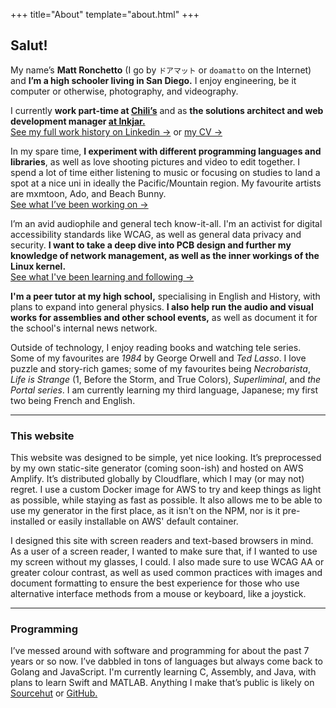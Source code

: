 +++
title="About"
template="about.html"
+++

## Salut!

My name’s **Matt Ronchetto** (I go by `ドアマット` or `doamatto` on the Internet) and **I’m a high schooler living in San Diego.** I enjoy engineering, be it computer or otherwise, photography, and videography.

I currently **work part-time at [Chili’s](https://chilis.com)** and as **the solutions architect and web development manager [at Inkjar.](https://inkjar.org)**<br/>
[See my full work history on Linkedin &rarr;](https://linkedin.com/in/matthewronchetto) or [my CV &rarr;](/cv)

In my spare time, **I experiment with different programming languages and libraries**, as well as love shooting pictures and video to edit together. I spend a lot of time either listening to music or focusing on studies to land a spot at a nice uni in ideally the Pacific/Mountain region. My favourite artists are mxmtoon, Ado, and Beach Bunny.<br/>
[See what I’ve been working on &rarr;](/work)

I’m an avid audiophile and general tech know-it-all. I'm an activist for digital accessibility standards like WCAG, as well as general data privacy and security. **I want to take a deep dive into PCB design and further my knowledge of network management, as well as the inner workings of the Linux kernel.**<br/>
[See what I've been learning and following &rarr;](/blog)

**I'm a peer tutor at my high school,** specialising in English and History, with plans to expand into general physics. **I also help run the audio and visual works for assemblies and other school events,** as well as document it for the school's internal news network.

Outside of technology, I enjoy reading books and watching tele series. Some of my favourites are *1984* by George Orwell and *Ted Lasso*. I love puzzle and story-rich games; some of my favourites being *Necrobarista*, *Life is Strange* (1, Before the Storm, and True Colors), *Superliminal*, and *the Portal series*. I am currently learning my third language, Japanese; my first two being French and English.

---

### This website

This website was designed to be simple, yet nice looking. It’s preprocessed by my own static-site generator (coming soon-ish) and hosted on AWS Amplify. It’s distributed globally by Cloudflare, which I may (or may not) regret. I use a custom Docker image for AWS to try and keep things as light as possible, while staying as fast as possible. It also allows me to be able to use my generator in the first place, as it isn't on the NPM, nor is it pre-installed or easily installable on AWS' default container.

I designed this site with screen readers and text-based browsers in mind. As a user of a screen reader, I wanted to make sure that, if I wanted to use my screen without my glasses, I could. I also made sure to use WCAG AA or greater colour contrast, as well as used common practices with images and document formatting to ensure the best experience for those who use alternative interface methods from a mouse or keyboard, like a joystick.

---

### Programming

I’ve messed around with software and programming for about the past 7 years or so now. I’ve dabbled in tons of languages but always come back to Golang and JavaScript. I'm currently learning C, Assembly, and Java, with plans to learn Swift and MATLAB. Anything I make that’s public is likely on [Sourcehut](https://sr.ht/~doamatto/) or [GitHub.](https://github.com/doamatto)
